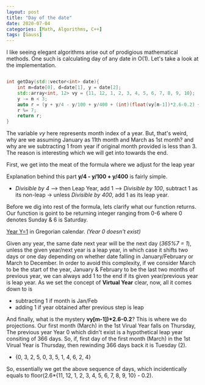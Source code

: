 ```yaml
---
layout: post
title: "Day of the date"
date: 2020-07-04
categories: [Math, Algorithms, C++]
tags: [Gauss]
---
```


I like seeing elegant algorithms arise out of prodigious mathematical methods. One such is calculating day of any date in O(1).
Let's take a look at the implementation.

``` cpp

int getDay(std::vector<int> date){
    int m=date[0], d=date[1], y = date[2];
    std::array<int, 12> vy = {11, 12, 1, 2, 3, 4, 5, 6, 7, 8, 9, 10};
    y -= m < 3;
    auto r = (y + y/4 - y/100 + y/400 + (int)(float(vy[m-1])*2.6-0.2) + d);
    r %= 7;
    return r;
}

```

The variable _vy_ here represents month index of a year. But, that's weird, why are we assuming January as 11th month and March as 1st month? and why are we subtracting 1 from year if original month provided is less than 3. The reason is interesting which we will get into  towards the end.

First, we get into the meat of the formula where we adjust for the leap year

Explanation behind this part __y/4 - y/100 + y/400__ is fairly simple.

- _Divisible by 4_ --> then Leap Year, add 1 --> _Divisible by 100_, subtract 1 as its non-leap -> unless _Divisible by 400_, add 1 as its leap year.

Before we dig into rest of the formula, lets clarify what our function returns. Our function is goint to be returning integer ranging from 0-6 where 0 denotes Sunday & 6 is Saturday.

[Year Y=1](https://www.timeanddate.com/calendar/?year=1&country=22) in Gregorian calendar. _(Year 0 doesn't exist)_

 Given any year, the same date next year will be the next day (_365%7 = 1_), unless the given year/next year is a leap year, in which case it shifts two days or one day depending on whether date falling in January/February or March to December. In order to avoid this complexity, if we consider March to be the start of the year, January & February to be the last two months of previous year, we can always add 1 to the end if its given year/previous year is leap year. As we set the concept of __Virtual Year__ clear, now, all it comes down to is

- subtracting 1 if month is Jan/Feb
- adding 1 if year obtained after previous step is leap

And finally, what is the mystery __vy[m-1])*2.6-0.2__?  This is where we do projections. Our first month (March) in the 1st Virual Year falls on Thursday, The previous year Year 0 which didn't exist is a hypothetical leap year consiting of 366 days. So, if, first day of the first month (March) in the 1st Virual Year is Thursday, then rewinding 366 days back it is Tuesday (2).

- {0, 3, 2, 5, 0, 3, 5, 1, 4, 6, 2, 4}

So, essentially we get the above sequence of days, which incidentically equals to floor(2.6*{11, 12, 1, 2, 3, 4, 5, 6, 7, 8, 9, 10} - 0.2).





